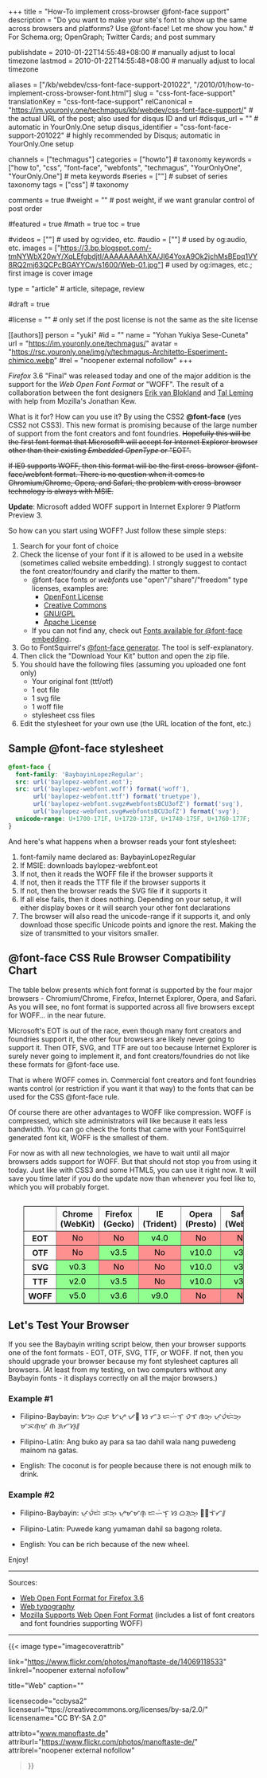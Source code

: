 +++
title = "How-To implement cross-browser @font-face support"
description = "Do you want to make your site's font to show up the same across browsers and platforms? Use @font-face! Let me show you how."                                                    # For Schema.org; OpenGraph; Twitter Cards; and post summary

publishdate = 2010-01-22T14:55:48+08:00                                        # manually adjust to local timezone
lastmod = 2010-01-22T14:55:48+08:00                                        # manually adjust to local timezone

aliases = ["/kb/webdev/css-font-face-support-201022", "/2010/01/how-to-implement-cross-browser-font.html"]
slug = "css-font-face-support"
translationKey = "css-font-face-support"
relCanonical = "https://im.youronly.one/techmagus/kb/webdev/css-font-face-support/"                                                   # the actual URL of the post; also used for disqus ID and url
#disqus_url = ""                                                    # automatic in YourOnly.One setup
disqus_identifier = "css-font-face-support-201022"                                             # highly recommended by Disqus; automatic in YourOnly.One setup

channels = ["techmagus"]
categories = ["howto"]                                                   # taxonomy
keywords = ["how to", "css", "font-face", "webfonts", "techmagus", "YourOnlyOne", "YourOnly.One"]                                                     # meta keywords
#series = [""]                                                       # subset of series taxonomy
tags = ["css"]                                                         # taxonomy

comments = true
#weight = ""                                                        # post weight, if we want granular control of post order

#featured = true
#math = true
toc = true

#videos = [""]                                                       # used by og:video, etc.
#audio = [""]                                                        # used by og:audio, etc.
images = ["https://3.bp.blogspot.com/-tmNYWbX20wY/XqLEfgbdjtI/AAAAAAAAhXA/JI64YoxA9Ok2jchMsBEpq1VY8RQ2mj63QCPcBGAYYCw/s1600/Web-01.jpg"]                                                       # used by og:images, etc.; first image is cover image

type = "article"                                                           # article, sitepage, review

#draft = true

#license = ""                                                       # only set if the post license is not the same as the site license

[[authors]]
  person = "yuki"
  #id = ""
  name = "Yohan Yukiya Sese-Cuneta"
  url = "https://im.youronly.one/techmagus/"
  avatar = "https://rsc.youronly.one/img/y/techmagus-Architetto-Esperiment-chimico.webp"
  #rel = "noopener external nofollow"
+++

*Firefox* 3.6 "Final" was released today and one of the major addition is the support for the *Web Open Font Format* or "WOFF". The result of a collaboration between the font designers [Erik van Blokland](https://www.letterror.com) and [Tal Leming](https://talleming.com) with help from Mozilla's Jonathan Kew.

<!--more-->

What is it for? How can you use it? By using the CSS2 **@font-face** (yes CSS2 not CSS3). This new format is promising because of the large number of support from the font creators and font foundries. <del>Hopefully this will be the first font format that Microsoft® will accept for Internet Explorer browser other than their existing *Embedded OpenType* or "EOT".</del>

<del>If IE9 supports WOFF, then this format will be the first cross-browser @font-face/webfont format. There is no question when it comes to Chromium/Chrome, Opera, and Safari, the problem with cross-browser technology is always with MSIE.</del>

**Update**: Microsoft added WOFF support in Internet Explorer 9 Platform Preview 3.

So how can you start using WOFF? Just follow these simple steps:

1. Search for your font of choice
1. Check the license of your font if it is allowed to be used in a website (sometimes called website embedding). I strongly suggest to contact the font creator/foundry and clarify the matter to them.
    - @font-face fonts or *webfont*s use "open"/"share"/"freedom" type licenses, examples are:
      - [OpenFont License](https://scripts.sil.org/cms/scripts/page.php?site_id=nrsi&amp;item_id=OFL&amp;_sc=1)
      - [Creative Commons](https://creativecommons.org)
      - [GNU/GPL](https://www.gnu.org/licenses/gpl-3.0.html)
      - [Apache License](https://opensource.org/licenses/apache2.0.php)
    - If you can not find any, check out [Fonts available for @font-face embedding](https://web.archive.org/web/20141128120836/https://webfonts.info/resources/fonts-available-for-@fontface-embedding).
1. Go to FontSquirrel's [@font-face generator](https://www.fontsquirrel.com/tools/webfont-generator). The tool is self-explanatory.
1. Then click the "Download Your Kit" button and open the zip file.
1. You should have the following files (assuming you uploaded one font only)
    - Your original font (ttf/otf)
    - 1 eot file
    - 1 svg file
    - 1 woff file
    - stylesheet css files
1. Edit the stylesheet for your own use (the URL location of the font, etc.)

## Sample @font-face stylesheet

```css
@font-face {
  font-family: 'BaybayinLopezRegular';
  src: url('baylopez-webfont.eot');
  src: url('baylopez-webfont.woff') format('woff'),
       url('baylopez-webfont.ttf') format('truetype'),
       url('baylopez-webfont.svgz#webfontsBCU3ofZ') format('svg'),
       url('baylopez-webfont.svg#webfontsBCU3ofZ') format('svg');
  unicode-range: U+1700-171F, U+1720-173F, U+1740-175F, U+1760-177F;
}
```

And here's what happens when a browser reads your font stylesheet:

1. font-family name declared as: BaybayinLopezRegular
1. If MSIE: downloads baylopez-webfont.eot
1. If not, then it reads the WOFF file if the browser supports it
1. If not, then it reads the TTF file if the browser supports it
1. If not, then the browser reads the SVG file if it supports it
1. If all else fails, then it does nothing. Depending on your setup, it will either display boxes or it will search your other font declarations
1. The browser will also read the unicode-range if it supports it, and only download those specific Unicode points and ignore the rest. Making the size of transmitted to your visitors smaller.

<!--
## The @font-face Smiley variation
```css
src: local('☺')
```

The above technique prevents your visitor's browser in using any locally installed fonts. By doing this, you can be sure that your own font is the actual file the browser is rendering. This usually becomes a problem when there are [1] fonts with the same name; or [2] there are updates to the font that more likely is not installed on your visitor's machine. You can read more about it <a class="popper animate" href="https://www.paulirish.com/2009/bulletproof-font-face-implementation-syntax/#smiley" rel="noopener external nofollow" referrerpolicy="strict-origin-when-cross-origin" data-popper="Bulletproof @font-face: Smiley variation">here</a>.
-->

## @font-face CSS Rule Browser Compatibility Chart

The table below presents which font format is supported by the four major browsers - Chromium/Chrome, Firefox, Internet Explorer, Opera, and Safari. As you will see, no font format is supported across all five browsers except for WOFF… in the near future.

Microsoft's EOT is out of the race, even though many font creators and foundries support it, the other four browsers are likely never going to support it. Then OTF, SVG, and TTF are out too because Internet Explorer is surely never going to implement it, and font creators/foundries do not like these formats for @font-face use.

That is where WOFF comes in. Commercial font creators and font foundries wants control (or restriction if you want it that way) to the fonts that can be used for the CSS @font-face rule.

Of course there are other advantages to WOFF like compression. WOFF is compressed, which site administrators will like because it eats less bandwidth. You can go check the fonts that came with your FontSquirrel generated font kit, WOFF is the smallest of them.

For now as with all new technologies, we have to wait until all major browsers adds support for WOFF. But that should not stop you from using it today. Just like with CSS3 and some HTML5, you can use it right now. It will save you time later if you do the update now than whenever you feel like to, which you will probably forget.

<table style="text-align: center; margin: 0 auto; margin-top: 30px; margin-bottom: 30px; width: 88%;" border="1">
  <thead>
    <tr>
      <th style="text-align: center;"> </th>
      <th style="text-align: center;">Chrome<br />(WebKit)</th>
      <th style="text-align: center;">Firefox<br />(Gecko)</th>
      <th style="text-align: center;">IE<br />(Trident)</th>
      <th style="text-align: center;">Opera<br />(Presto)</th>
      <th style="text-align: center;">Safari<br />(WebKit)</th>
    </tr>
  </thead>
  <tbody>
    <tr>
      <th style="text-align: center;">EOT</th>
      <td style="background: #ff9090; color: #000; text-align: center;">No</td>
      <td style="background: #ff9090; color: #000; text-align: center;">No</td>
      <td style="background: #90ff90; color: #000; text-align: center;">v4.0</td>
      <td style="background: #ff9090; color: #000; text-align: center;">No</td>
      <td style="background: #ff9090; color: #000; text-align: center;">No</td>
    </tr>
    <tr>
      <th style="text-align: center;">OTF</th>
      <td style="background: #ff9090; color: #000; text-align: center;">No</td>
      <td style="background: #90ff90; color: #000; text-align: center;">v3.5</td>
      <td style="background: #ff9090; color: #000; text-align: center;">No</td>
      <td style="background: #90ff90; color: #000; text-align: center;">v10.0</td>
      <td style="background: #90ff90; color: #000; text-align: center;">v3.1</td>
    </tr>
    <tr>
      <th style="text-align: center;">SVG</th>
      <td style="background: #90ff90; color: #000; text-align: center;">v0.3</td>
      <td style="background: #ff9090; color: #000; text-align: center;">No</td>
      <td style="background: #ff9090; color: #000; text-align: center;">No</td>
      <td style="background: #90ff90; color: #000; text-align: center;">v10.0</td>
      <td style="background: #90ff90; color: #000; text-align: center;">v3.1</td>
    </tr>
    <tr>
      <th style="text-align: center;">TTF</th>
      <td style="background: #90ff90; color: #000; text-align: center;">v2.0</td>
      <td style="background: #90ff90; color: #000; text-align: center;">v3.5</td>
      <td style="background: #ff9090; color: #000; text-align: center;">No</td>
      <td style="background: #90ff90; color: #000; text-align: center;">v10.0</td>
      <td style="background: #90ff90; color: #000; text-align: center;">v3.1</td>
    </tr>
    <tr>
      <th style="text-align: center;">WOFF</th>
      <td style="background: #90ff90; color: #000; text-align: center;">v5.0</td>
      <td style="background: #90ff90; color: #000; text-align: center;">v3.6</td>
      <td style="background: #90ff90; color: #000; text-align: center;">v9.0</td>
      <td style="background: #ff9090; color: #000; text-align: center;">No</td>
      <td style="background: #ff9090; color: #000; text-align: center;">No</td>
    </tr>
  </tbody>
</table>

## Let's Test Your Browser

If you see the Baybayin writing script below, then your browser supports one of the font formats - EOT, OTF, SVG, TTF, or WOFF. If not, then you should upgrade your browser because my font stylesheet captures all browsers. (At least from my testing, on two computers without any Baybayin fonts - it displays correctly on all the major browsers.)

### Example #1

- Filipino-Baybayin: <bdi lang="fil-Tglg">ᜀᜅ᜔ ᜊᜓᜃᜓ ᜀᜌ᜔ ᜉᜍ ᜐ ᜆᜂ ᜇᜑᜒᜎ᜔ ᜏᜎ ᜈᜅ᜔ ᜉᜓᜏᜒᜇᜒᜅ᜔ ᜋᜁᜈᜓᜋ᜔ ᜈ ᜄᜆᜐ᜔᜶</bdi>

- Filipino-Latin: <bdi lang="fil">Ang buko ay para sa tao dahil wala nang puwedeng mainom na gatas.</bdi>
- English: The coconut is for people because there is not enough milk to drink.

### Example #2

- Filipino-Baybayin: <bdi lang="fil-Tglg">ᜉᜓᜏᜒᜇᜒ ᜃᜅ᜔ ᜌᜓᜋᜋᜈ᜔ ᜇᜑᜒᜎ᜔ ᜐ ᜊᜄᜓᜅ᜔ ᜍᜓᜎᜒᜆ᜶</bdi>

- Filipino-Latin: <bdi lang="fil">Puwede kang yumaman dahil sa bagong roleta.</bdi>
- English: You can be rich because of the new wheel.

<!--
What are these? These are called *pangrams*. A pangram is a sentence using every letter of the alphabet at least once. The most common pangram (in English) is: *The quick brown fox jumps over the lazy dog.* Which is written in:
* Filipino-Baybayin: <bdi lang="fil-Tglg">ᜀᜅ᜔ ᜋᜊᜒᜎᜒᜐ᜔ ᜈ ᜃᜌᜓᜋᜅ᜔ᜑᜒᜅ᜔ ᜐᜓᜍᜓ ᜀᜌ᜔ ᜆᜒᜈᜎᜓᜈᜈ᜔ ᜀᜅ᜔ ᜆᜆᜋᜇ᜔ᜆᜋᜇ᜔ ᜈ ᜀᜐᜓ᜶</bdi>
* Filipino-Latin: <bdi lang="fil">Ang mabilis na kayumangging soro ay tinalunan ang tatamad-tamad na aso.</bdi>
-->

Enjoy!

---

Sources:

- [Web Open Font Format for Firefox 3.6](https://hacks.mozilla.org/2009/10/woff/)
- [Web typography](https://en.wikipedia.org/wiki/Web_typography)
- [Mozilla Supports Web Open Font Format](https://blog.mozilla.org/blog/2009/10/20/mozilla-supports-web-open-font-format/) (includes a list of font creators and font foundries supporting WOFF)
<!--
* <a class="popper animate" href="https://en.wikipedia.org/wiki/Pangram" rel="noopener external nofollow" referrerpolicy="strict-origin-when-cross-origin" data-popper="Wikipedia: Pangram">Wikipedia: Pangram</a>
* <a class="popper animate" href="https://web.archive.org/web/20141012231620/https://en.wikipedia.org/wiki/List_of_pangrams" rel="noopener external nofollow" referrerpolicy="strict-origin-when-cross-origin" data-popper="Wikipedia: List of pangrams">Wikipedia: List of pangrams</a>
-->

---

{{< image
  type="imagecoverattrib"

  link="https://www.flickr.com/photos/manoftaste-de/14069118533"
  linkrel="noopener external nofollow"

  title="Web"
  caption=""

  licensecode="ccbysa2"
  licenseurl="ttps://creativecommons.org/licenses/by-sa/2.0/"
  licensename="CC BY-SA 2.0"

  attribto="www.manoftaste.de"
  attriburl="https://www.flickr.com/photos/manoftaste-de/"
  attribrel="noopener external nofollow"
>}}
